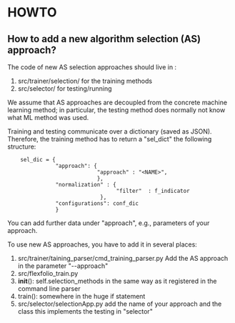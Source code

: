 # HOWTO

## How to add a new algorithm selection (AS) approach?

The code of new AS selection approaches should live in :
 1. src/trainer/selection/ for the training methods
 2. src/selector/ for testing/running 
 
We assume that AS approaches are decoupled from the concrete machine learning method;
in particular, the testing method does normally not know what ML method was used. 
 
Training and testing communicate over a dictionary (saved as JSON).
Therefore, the training method has to return a "sel_dict" the following structure:

        sel_dic = {
                   "approach": {
                                "approach" : "<NAME>",
                                },
                   "normalization" : {
                                      "filter"  : f_indicator                           
                                 },
                   "configurations": conf_dic                        
                   } 
 
You can add further data under "approach", e.g., parameters of your approach.
 
To use new AS approaches, you have to add it in several places:
 1. src/trainer/taining_parser/cmd_training_parser.py 
    Add the AS approach in the parameter "--approach"
 2. src/flexfolio_train.py 
   1. __init__(): self.selection_methods in the same way as it registered in the command line parser
   2. train(): somewhere in the huge if statement
 3. src/selector/selectionApp.py
   add the name of your approach and the class this implements the testing in "selector"
   
    
   